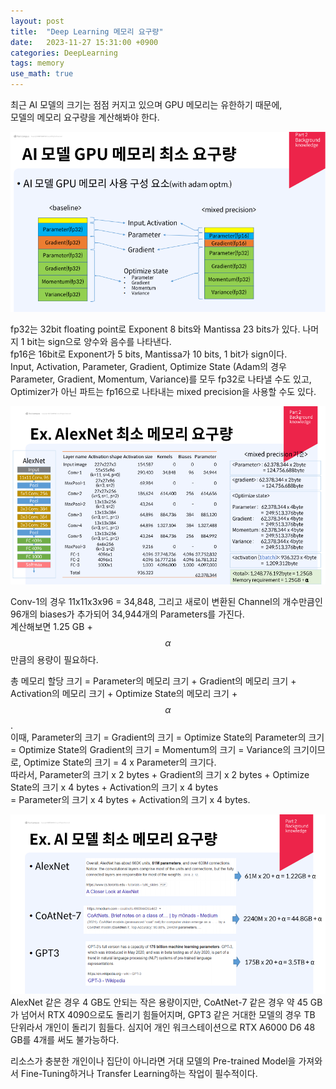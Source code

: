 ```yaml
---
layout: post
title:  "Deep Learning 메모리 요구량"
date:   2023-11-27 15:31:00 +0900
categories: DeepLearning
tags: memory
use_math: true
---
```


최근 AI 모델의 크기는 점점 커지고 있으며 GPU 메모리는 유한하기 때문에,  
모델의 메모리 요구량을 계산해봐야 한다.


<div align="center">
  <img src="./assets/images/Memory_requirements_0.PNG" title="Precision and fp", alt="Precision and fp">
</div>

fp32는 32bit floating point로 Exponent 8 bits와 Mantissa 23 bits가 있다. 나머지 1 bit는 sign으로 양수와 음수를 나타낸다.  
fp16은 16bit로 Exponent가 5 bits, Mantissa가 10 bits, 1 bit가 sign이다.  
Input, Activation, Parameter, Gradient, Optimize State (Adam의 경우 Parameter, Gradient, Momentum, Variance)를 모두 fp32로 나타낼 수도 있고,  
Optimizer가 아닌 파트는 fp16으로 나타내는 mixed precision을 사용할 수도 있다.  

<div align="center">
  <img src="./assets/images/Memory_requirements_1.PNG" title="AlexNet Memory Requirement", alt="AlexNet Memory Requirement">
</div>

Conv-1의 경우 11x11x3x96 = 34,848, 그리고 새로이 변환된 Channel의 개수만큼인 96개의 biases가 추가되어 34,944개의 Parameters를 가진다.  
계산해보면 1.25 GB + $$\alpha$$만큼의 용량이 필요하다.  

총 메모리 할당 크기 = Parameter의 메모리 크기 + Gradient의 메모리 크기 + Activation의 메모리 크기 + Optimize State의 메모리 크기 + $$\alpha$$.<br>
이때, Parameter의 크기 = Gradient의 크기 = Optimize State의 Parameter의 크기 = Optimize State의 Gradient의 크기 = Momentum의 크기 = Variance의 크기이므로, 
Optimize State의 크기 = 4 x Parameter의 크기다. <br>
따라서, Parameter의 크기 x 2 bytes + Gradient의 크기 x 2 bytes + Optimize State의 크기 x 4 bytes + Activation의 크기 x 4 bytes <br>
= Parameter의 크기 x 4 bytes + Activation의 크기 x 4 bytes.

<div align="center">
  <img src="assets/images/Memory_requirements_2.PNG" title="AlexNet Memory Requirement", alt="AlexNet Memory Requirement">
</div>
AlexNet 같은 경우 4 GB도 안되는 작은 용량이지만, 
CoAtNet-7 같은 경우 약 45 GB가 넘어서 RTX 4090으로도 돌리기 힘들어지며, 
GPT3 같은 거대한 모델의 경우 TB 단위라서 개인이 돌리기 힘들다. 심지어 개인 워크스테이션으로 RTX A6000 D6 48 GB를 4개를 써도 불가능하다.  

리소스가 충분한 개인이나 집단이 아니라면 거대 모델의 Pre-trained Model을 가져와서 Fine-Tuning하거나 Transfer Learning하는 작업이 필수적이다.
